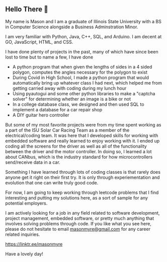 ## Hello There 👋

My name is Mason and I am a graduate of Illinois State University with a BS in Computer Science alongside a Business Adminstration Minor.

I am very familiar with Python, Java, C++, SQL, and Arduino.
I am decent at GO, JavaScript, HTML, and CSS.

I have done plenty of projects in the past, many of which have since been lost to time but to name a few, I have done
- A python program that when given the lengths of sides in a 4 sided polygon, computes the angles necessary for the polygon to exist
- During Covid in High School, I made a python program that would automatically bring up whatever class I had next, which helped me from getting carried away with coding during my lunch hour
- Using pyautogui and some other python libraries to make a "captcha solver" for determining whether an image is a bike or not
- In a college database class, we designed and then used SQL to implement a database for a car repair shop
- A DIY guitar hero controller

But some of my most favorite projects were from my time spent working as a part of the ISU Solar Car Racing Team as a member of the electrical/coding team.
It was here that I developed skills for working with embedded software and really learned to enjoy working with it.
I ended up coding all the screens for the driver as well as all of the functionality between the driver and the motor controller.
In doing so, I learned a lot about CANbus, which is the industry standard for how microcontrollers send/receive data in a car.

Something I have learned through lots of coding classes is that rarely does anyone get it right on their first try. It is only through experiementation and evolution that one can write truly good code. 

For now, I am going to keep working through leetcode problems that I find interesting and putting my solutions here, as a sort of sample for any potential employers.

I am actively looking for a job in any field related to software development, project management, embedded software, or pretty much anything that involves solving problems through code.
If you like what you see here, please do not hesitate to email masonmyre@gmail.com for any career related inquiries.

https://linktr.ee/masonmyre

Have a lovely day!




<!--
**Lancer077/Lancer077** is a ✨ _special_ ✨ repository because its `README.md` (this file) appears on your GitHub profile.

Here are some ideas to get you started:

- 🔭 I’m currently working on ...
- 🌱 I’m currently learning ...
- 👯 I’m looking to collaborate on ...
- 🤔 I’m looking for help with ...
- 💬 Ask me about ...
- 📫 How to reach me: ...
- 😄 Pronouns: ...
- ⚡ Fun fact: ...
-->
